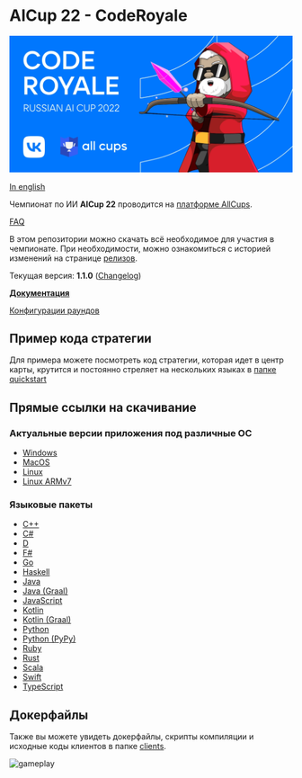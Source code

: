 # AICup 22 - CodeRoyale

![image](docs-ru/logo.png)

[In english](README-en.md)

Чемпионат по ИИ **AICup 22** проводится на [платформе AllCups](https://cups.online/ru/contests/coderoyale).

[FAQ](faq.md)

В этом репозитории можно скачать всё необходимое для участия в чемпионате.
При необходимости, можно ознакомиться с историей изменений на странице [релизов](https://github.com/All-Cups/aicup22/releases).

Текущая версия: **1.1.0** ([Changelog](CHANGELOG.md))

[**Документация**](docs-ru/doc.md)

[Конфигурации раундов](presets)

## Пример кода стратегии

Для примера можете посмотреть код стратегии, которая идет в центр карты, крутится и постоянно стреляет на нескольких языках в [папке quickstart](quickstart)

## Прямые ссылки на скачивание

### Актуальные версии приложения под различные ОС

- [Windows](https://github.com/All-Cups/aicup22/releases/download/v1.1.0/app-windows.zip)
- [MacOS](https://github.com/All-Cups/aicup22/releases/download/v1.1.0/app-macos.tar.gz)
- [Linux](https://github.com/All-Cups/aicup22/releases/download/v1.1.0/app-linux.tar.gz)
- [Linux ARMv7](https://github.com/All-Cups/aicup22/releases/download/v1.1.0/app-linux-armv7.tar.gz)

### Языковые пакеты

- [С++](https://github.com/All-Cups/aicup22/releases/download/v1.1.0/client-cpp.zip)
- [C#](https://github.com/All-Cups/aicup22/releases/download/v1.1.0/client-csharp.zip)
- [D](https://github.com/All-Cups/aicup22/releases/download/v1.1.0/client-dlang.zip)
- [F#](https://github.com/All-Cups/aicup22/releases/download/v1.1.0/client-fsharp.zip)
- [Go](https://github.com/All-Cups/aicup22/releases/download/v1.1.0/client-go.zip)
- [Haskell](https://github.com/All-Cups/aicup22/releases/download/v1.1.0/client-haskell.zip)
- [Java](https://github.com/All-Cups/aicup22/releases/download/v1.1.0/client-java.zip)
- [Java (Graal)](https://github.com/All-Cups/aicup22/releases/download/v1.1.0/client-java_graal.zip)
- [JavaScript](https://github.com/All-Cups/aicup22/releases/download/v1.1.0/client-javascript.zip)
- [Kotlin](https://github.com/All-Cups/aicup22/releases/download/v1.1.0/client-kotlin.zip)
- [Kotlin (Graal)](https://github.com/All-Cups/aicup22/releases/download/v1.1.0/client-kotlin.zip)
- [Python](https://github.com/All-Cups/aicup22/releases/download/v1.1.0/client-python.zip)
- [Python (PyPy)](https://github.com/All-Cups/aicup22/releases/download/v1.1.0/client-python_pypy.zip)
- [Ruby](https://github.com/All-Cups/aicup22/releases/download/v1.1.0/client-ruby.zip)
- [Rust](https://github.com/All-Cups/aicup22/releases/download/v1.1.0/client-rust.zip)
- [Scala](https://github.com/All-Cups/aicup22/releases/download/v1.1.0/client-scala.zip)
- [Swift](https://github.com/All-Cups/aicup22/releases/download/v1.1.0/client-swift.zip)
- [TypeScript](https://github.com/All-Cups/aicup22/releases/download/v1.1.0/client-typescript.zip)

## Докерфайлы

Также вы можете увидеть докерфайлы, скрипты компиляции и исходные коды клиентов в папке [clients](clients).

![gameplay](gameplay.gif)
